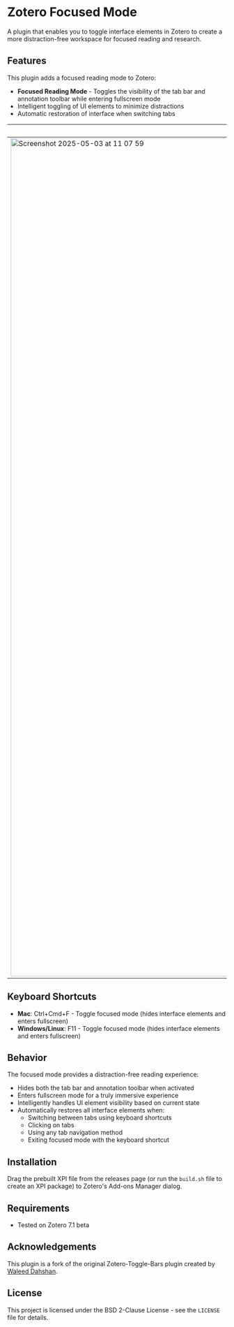 # Zotero Focused Mode

A plugin that enables you to toggle interface elements in Zotero to create a more distraction-free workspace for focused reading and research.

## Features

This plugin adds a focused reading mode to Zotero:
- **Focused Reading Mode** - Toggles the visibility of the tab bar and annotation toolbar while entering fullscreen mode
- Intelligent toggling of UI elements to minimize distractions
- Automatic restoration of interface when switching tabs

| Before  | After |
| ------------- | ------------- |
| <img width="1920" alt="Screenshot 2025-05-03 at 11 07 59" src="https://github.com/user-attachments/assets/edb9aad4-c89e-43b9-b3ee-f1863be91cc1" /> | <img width="1920" alt="Screenshot 2025-05-03 at 11 09 23" src="https://github.com/user-attachments/assets/cf66c320-5bfa-407e-a4a0-d4130202e809" /> |



## Keyboard Shortcuts

- **Mac**: Ctrl+Cmd+F - Toggle focused mode (hides interface elements and enters fullscreen)
- **Windows/Linux**: F11 - Toggle focused mode (hides interface elements and enters fullscreen)

## Behavior

The focused mode provides a distraction-free reading experience:
- Hides both the tab bar and annotation toolbar when activated
- Enters fullscreen mode for a truly immersive experience
- Intelligently handles UI element visibility based on current state
- Automatically restores all interface elements when:
  - Switching between tabs using keyboard shortcuts
  - Clicking on tabs
  - Using any tab navigation method
  - Exiting focused mode with the keyboard shortcut

## Installation

Drag the prebuilt XPI file from the releases page (or run the `build.sh` file to create an XPI package) to Zotero's Add-ons Manager dialog.

## Requirements

- Tested on Zotero 7.1 beta

## Acknowledgements

This plugin is a fork of the original Zotero-Toggle-Bars plugin created by [Waleed Dahshan](https://github.com/wmstack).

## License

This project is licensed under the BSD 2-Clause License - see the `LICENSE` file for details.
